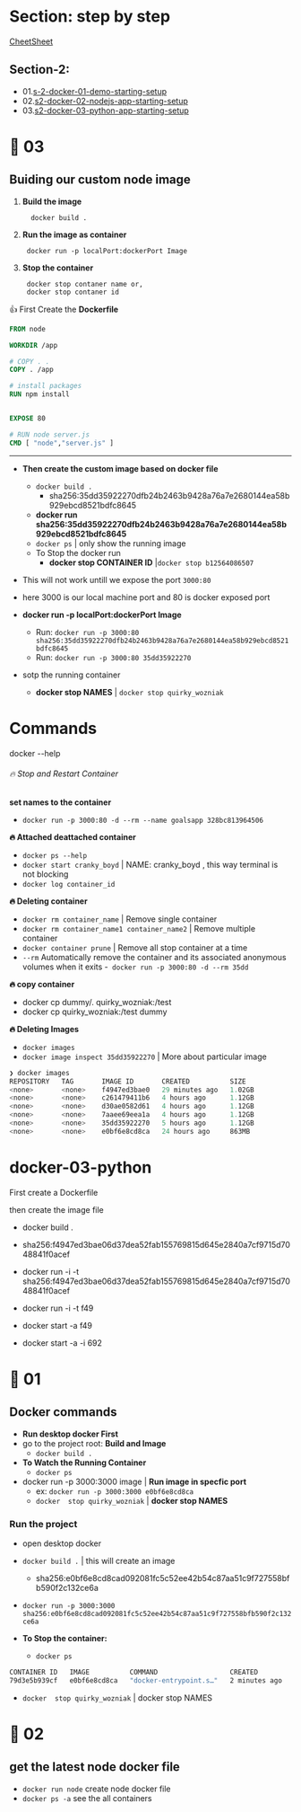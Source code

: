 # Section: step by step
[CheetSheet](Canva.com/design/DAFyWfnXhAk/iFVa2Wsh9n79Wzk51MGn5Q/edit)

## Section-2: 
- 01.[s-2-docker-01-demo-starting-setup]()
- 02.[s2-docker-02-nodejs-app-starting-setup]()
- 03.[s2-docker-03-python-app-starting-setup]()


# 🚢 03
## Buiding our custom node image
<!-- - 28 -->
1. **Build the image**
       
         docker build .

2. **Run the image as container**
        
        docker run -p localPort:dockerPort Image

3. **Stop the container**

        docker stop contaner name or,
        docker stop contaner id


👍 First Create the **Dockerfile**
```dockerfile
FROM node

WORKDIR /app

# COPY . .
COPY . /app

# install packages 
RUN npm install


EXPOSE 80

# RUN node server.js
CMD [ "node","server.js" ]
```

--- 
- **Then create the custom image based on docker file**
    - `docker build .` 
        - sha256:35dd35922270dfb24b2463b9428a76a7e2680144ea58b929ebcd8521bdfc8645  
    - **docker run sha256:35dd35922270dfb24b2463b9428a76a7e2680144ea58b929ebcd8521bdfc8645**
    - `docker ps` | only show the running image 
    - To Stop the docker run
        - **docker stop CONTAINER ID** |` docker stop b12564086507 `
        
- This will not work untill we expose the port `3000:80`
- here 3000 is our local machine port and 80 is docker exposed port
-  **docker run -p localPort:dockerPort Image**
    - Run: `docker run -p 3000:80 sha256:35dd35922270dfb24b2463b9428a76a7e2680144ea58b929ebcd8521bdfc8645 ` 
    - Run: `docker run -p 3000:80 35dd35922270 ` 
- sotp the running container 
    - **docker stop NAMES** | `docker stop quirky_wozniak`
    

# Commands

docker --help

######    🔥 Stop and Restart Container 

**set names to the container**
- `docker run -p 3000:80 -d --rm --name goalsapp 328bc813964506`

**🔥 Attached deattached container**

- `docker ps --help` 
- `docker start cranky_boyd`   | NAME: cranky_boyd , this way terminal is not blocking 
- `docker log container_id`


**🔥 Deleting container**
- `docker rm container_name` | Remove single container
- `docker rm container_name1 container_name2` | Remove multiple container
- `docker container prune` | Remove all stop container at a time
- `--rm` Automatically remove the container and its associated anonymous volumes when it exits
    -` docker run -p 3000:80 -d --rm 35dd` 


**🔥 copy container**
- docker cp dummy/. quirky_wozniak:/test
- docker cp quirky_wozniak:/test dummy


**🔥 Deleting Images**

- `docker images`
- `docker image inspect 35dd35922270`  | More about particular image

```powershell
❯ docker images
REPOSITORY   TAG       IMAGE ID       CREATED          SIZE
<none>       <none>    f4947ed3bae0   29 minutes ago   1.02GB
<none>       <none>    c261479411b6   4 hours ago      1.12GB
<none>       <none>    d30ae0582d61   4 hours ago      1.12GB
<none>       <none>    7aaee69eea1a   4 hours ago      1.12GB
<none>       <none>    35dd35922270   5 hours ago      1.12GB
<none>       <none>    e0bf6e8cd8ca   24 hours ago     863MB
```


# docker-03-python

First create a Dockerfile

then create the image file 
- docker build .
- sha256:f4947ed3bae06d37dea52fab155769815d645e2840a7cf9715d7048841f0acef

- docker run -i -t sha256:f4947ed3bae06d37dea52fab155769815d645e2840a7cf9715d7048841f0acef
- docker run -i -t f49   
- docker start -a f49
- docker start -a -i 692




# 🚢 01
## Docker commands

-  **Run desktop docker First**
-  go to the project root: **Build and Image**
    - `docker build .`
- **To Watch the Running Container**
    - `docker ps`
- docker run -p 3000:3000 image | **Run image in specfic port**
    - ex: `docker run -p 3000:3000 e0bf6e8cd8ca`
     - `docker  stop quirky_wozniak` | **docker stop NAMES**





###   Run the project 

- open desktop docker

- `docker build .` | this will create an image 
    - sha256:e0bf6e8cd8cad092081fc5c52ee42b54c87aa51c9f727558bfb590f2c132ce6a  
- `docker run -p 3000:3000 sha256:e0bf6e8cd8cad092081fc5c52ee42b54c87aa51c9f727558bfb590f2c132ce6a`

- **To Stop the container:**
    - `docker ps`
    
```dockerfile
CONTAINER ID   IMAGE          COMMAND                  CREATED         STATUS         PORTS                    NAMES
79d3e5b939cf   e0bf6e8cd8ca   "docker-entrypoint.s…"   2 minutes ago   Up 2 minutes   0.0.0.0:3000->3000/tcp   quirky_wozniak
```

- `docker  stop quirky_wozniak` | docker stop NAMES

# 🚢 02
##  get the latest node docker file

- `docker run node` create node docker file 
- `docker ps -a`  see the all containers



